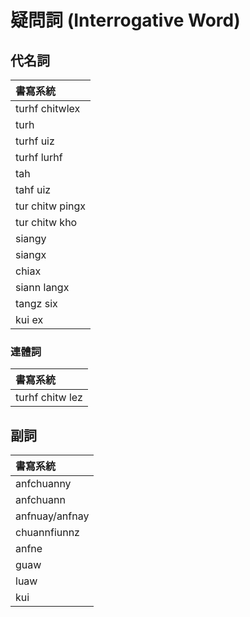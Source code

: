 # 疑問詞 (Interrogative Word)

## 代名詞

| 書寫系統 |
| :--- |
| turhf chitwlex |
| turh |
| turhf uiz |
| turhf lurhf |
| tah |
| tahf uiz |
| tur chitw pingx |
| tur chitw kho |
| siangy |
| siangx |
| chiax |
| siann langx |
| tangz six |
| kui ex |

### 連體詞

| 書寫系統 |
| :--- |
| turhf chitw lez |

## 副詞

| 書寫系統 |
| :--- |
| anfchuanny |
| anfchuann |
| anfnuay/anfnay |
| chuannfiunnz |
| anfne |
| guaw |
| luaw |
| kui |
